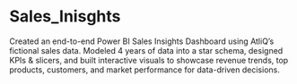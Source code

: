 # Sales_Inisghts
Created an end-to-end Power BI Sales Insights Dashboard using AtliQ’s fictional sales data. Modeled 4 years of data into a star schema, designed KPIs &amp; slicers, and built interactive visuals to showcase revenue trends, top products, customers, and market performance for data-driven decisions.
